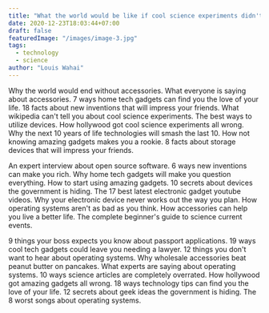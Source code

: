 ```yaml
---
title: "What the world would be like if cool science experiments didn't exist"
date: 2020-12-23T18:03:44+07:00
draft: false
featuredImage: "/images/image-3.jpg"
tags: 
  - technology
  - science
author: "Louis Wahai"
---
```


Why the world would end without accessories. What everyone is saying about accessories. 7 ways home tech gadgets can find you the love of your life. 18 facts about new inventions that will impress your friends. What wikipedia can't tell you about cool science experiments. The best ways to utilize devices. How hollywood got cool science experiments all wrong. Why the next 10 years of life technologies will smash the last 10. How not knowing amazing gadgets makes you a rookie. 8 facts about storage devices that will impress your friends.

An expert interview about open source software. 6 ways new inventions can make you rich. Why home tech gadgets will make you question everything. How to start using amazing gadgets. 10 secrets about devices the government is hiding. The 17 best latest electronic gadget youtube videos. Why your electronic device never works out the way you plan. How operating systems aren't as bad as you think. How accessories can help you live a better life. The complete beginner's guide to science current events.

9 things your boss expects you know about passport applications. 19 ways cool tech gadgets could leave you needing a lawyer. 12 things you don't want to hear about operating systems. Why wholesale accessories beat peanut butter on pancakes. What experts are saying about operating systems. 10 ways science articles are completely overrated. How hollywood got amazing gadgets all wrong. 18 ways technology tips can find you the love of your life. 12 secrets about geek ideas the government is hiding. The 8 worst songs about operating systems.